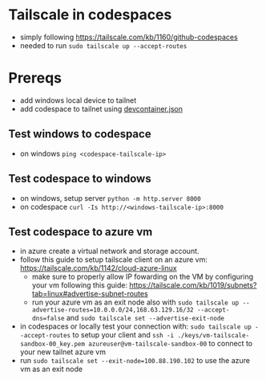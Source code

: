 # Tailscale in codespaces
- simply following https://tailscale.com/kb/1160/github-codespaces
- needed to run `sudo tailscale up --accept-routes`

# Prereqs
- add windows local device to tailnet
- add codespace to tailnet using [devcontainer.json](./.devcontainer/devcontainer.json)

## Test windows to codespace
- on windows `ping <codespace-tailscale-ip>`

## Test codespace to windows
- on windows, setup server `python -m http.server 8000`
- on codespace `curl -Is http://<windows-tailscale-ip>:8000`

## Test codespace to azure vm

- in azure create a virtual network and storage account.
- follow this guide to setup tailscale client on an azure vm: https://tailscale.com/kb/1142/cloud-azure-linux
    - make sure to properly allow IP fowarding on the VM by configuring your vm following this guide: https://tailscale.com/kb/1019/subnets?tab=linux#advertise-subnet-routes
    - run your azure vm as an exit node also with `sudo tailscale up --advertise-routes=10.0.0.0/24,168.63.129.16/32 --accept-dns=false` and `sudo tailscale set --advertise-exit-node`
- in codespaces or locally test your connection with: `sudo tailscale up --accept-routes` to setup your client and `ssh -i ./keys/vm-tailscale-sandbox-00_key.pem azureuser@vm-tailscale-sandbox-00` to connect to your new tailnet azure vm 
- run `sudo tailscale set --exit-node=100.88.190.102` to use the azure vm as an exit node